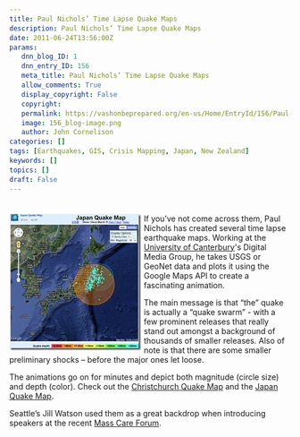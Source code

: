 ```yaml
---
title: Paul Nichols’ Time Lapse Quake Maps
description: Paul Nichols’ Time Lapse Quake Maps
date: 2011-06-24T13:56:00Z
params:
   dnn_blog_ID: 1
   dnn_entry_ID: 156
   meta_title: Paul Nichols’ Time Lapse Quake Maps
   allow_comments: True
   display_copyright: False
   copyright: 
   permalink: https://vashonbeprepared.org/en-us/Home/EntryId/156/Paul-Nichols-rsquo-Time-Lapse-Quake-Maps
   image: 156_blog-image.png
   author: John Cornelison
categories: []
tags: [Earthquakes, GIS, Crisis Mapping, Japan, New Zealand]
keywords: []
topics: []
draft: False
---
```


<div class="wlWriterHeaderFooter" style="padding-bottom: 4px; margin: 0px; padding-left: 0px; padding-right: 0px; float: none; padding-top: 4px;"> </div>
<p><a href="/images/dnnBlog/1/156/Windows-Live-Writer-a48656b53807_5A2B-6-24-2011_at_6.47.55_AM_2.jpg"><img width="236" height="244" title="6-24-2011 at 6.47.55 AM" style="background-image: none;   margin: 0px 5px 5px 0px; padding-left: 0px; padding-right: 0px; display: inline; float: left;   padding-top: 0px;border: 0px;" alt="6-24-2011 at 6.47.55 AM" src="/images/dnnBlog/1/156/Windows-Live-Writer-a48656b53807_5A2B-6-24-2011_at_6.47.55_AM_thumb.jpg" /></a>If you&rsquo;ve not come across them, Paul Nichols has created several time lapse earthquake maps. Working at the <a href="http://www.canterbury.ac.nz/">University of Canterbury</a>'s Digital Media Group, he takes USGS or GeoNet data and plots it using the Google Maps API to create a fascinating animation.</p>
<p>The main message is that &ldquo;the&rdquo; quake is actually a &ldquo;quake swarm&rdquo; - with a few prominent releases that really stand out amongst a background of thousands of smaller releases. Also of note is that there are some smaller preliminary shocks &ndash; before the major ones let loose. </p>
<p>The animations go on for minutes and depict both magnitude (circle size) and depth (color). Check out the&nbsp;<a href="http://christchurchquakemap.co.nz/" title="http://www.christchurchquakemap.co.nz/" target="_blank">Christchurch Quake Map</a> and the <a href="http://www.japanquakemap.com/" target="_blank">Japan Quake Map</a>.</p>
<p>Seattle&rsquo;s Jill Watson used them as a great backdrop when introducing speakers at the recent <a href="/Blogs/VashonPreparedness/tabid/164/EntryId/135/King-County-Mass-Care-Regional-Forum-Agenda-Announced.aspx" target="_blank">Mass Care Forum</a>.</p>
